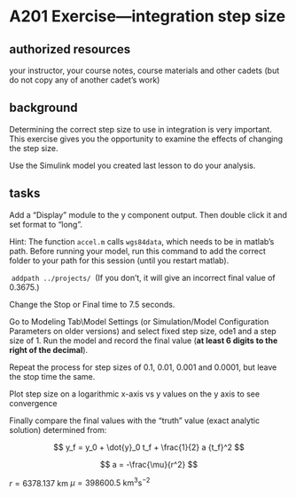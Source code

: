 # A201 Exercise—integration step size

## authorized resources

your instructor, your course notes, course materials and other cadets (but do not copy any of another cadet’s work)

## background

Determining the correct step size to use in integration is very important. This exercise gives you the opportunity to examine the effects of changing the step size.  

Use the Simulink model you created last lesson to do your analysis. 

## tasks

Add a “Display” module to the y component output. Then double click it and set format to “long”.

Hint: The function `accel.m` calls `wgs84data`, which needs to be in matlab’s path. Before running your model, run this command to add the correct folder to your path for this session (until you restart matlab). 

​    `addpath ../projects/` 
​    (If you don’t, it will give an incorrect final value of 0.3675.)

Change the Stop or Final time to 7.5 seconds.

Go to Modeling Tab\Model Settings (or Simulation/Model Configuration Parameters on older versions) and select fixed step size, ode1 and a step size of 1. Run the model and record the final value (**at least 6 digits to the right of the decimal**).

Repeat the process for step sizes of  0.1, 0.01, 0.001 and 0.0001, but leave the stop time the same. 

Plot step size on a logarithmic x-axis vs y values on the y axis to see convergence

Finally compare the final values with the “truth” value (exact analytic solution) determined from:

$$
y_f = y_0 + \dot{y}_0 t_f + \frac{1}{2} a {t_f}^2
$$

$$
a = -\frac{\mu}{r^2}
$$

$r=6378.137 \text{ km}$ 
$\mu=398600.5 \ \mathrm{km^3 s^{-2}}$
